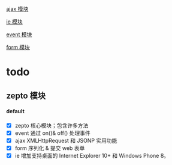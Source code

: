 [ajax 模块](https://github.com/pavelShen/zepto-analysis/blob/develop/ajax/ajax.md)

[ie 模块](https://github.com/pavelShen/zepto-analysis/blob/develop/ie/ie.md)

[event 模块](https://github.com/pavelShen/zepto-analysis/blob/develop/event/event.md)

[form 模块](https://github.com/pavelShen/zepto-analysis/blob/develop/form/form.md)

# todo

## zepto 模块

#### default

* [x] zepto 核心模块；包含许多方法
* [x] event 通过 on()& off() 处理事件
* [x] ajax XMLHttpRequest 和 JSONP 实用功能
* [x] form 序列化 & 提交 web 表单
* [x] ie 增加支持桌面的 Internet Explorer 10+ 和 Windows Phone 8。
